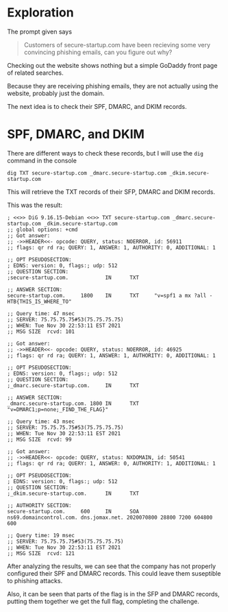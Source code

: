 # Exploration #
The prompt given says
> Customers of secure-startup.com have been recieving some very convincing phishing emails, can you figure out why?

Checking out the website shows nothing but a simple GoDaddy front page of related searches.

Because they are receiving phishing emails, they are not actually using the website, probably just the domain.

The next idea is to check their SPF, DMARC, and DKIM records.

# SPF, DMARC, and DKIM #
There are different ways to check these records, but I will use the `dig` command in the console
```
dig TXT secure-startup.com _dmarc.secure-startup.com _dkim.secure-startup.com
```

This will retrieve the TXT records of their SFP, DMARC and DKIM records.

This was the result:
```
; <<>> DiG 9.16.15-Debian <<>> TXT secure-startup.com _dmarc.secure-startup.com _dkim.secure-startup.com
;; global options: +cmd
;; Got answer:
;; ->>HEADER<<- opcode: QUERY, status: NOERROR, id: 56911
;; flags: qr rd ra; QUERY: 1, ANSWER: 1, AUTHORITY: 0, ADDITIONAL: 1

;; OPT PSEUDOSECTION:
; EDNS: version: 0, flags:; udp: 512
;; QUESTION SECTION:
;secure-startup.com.            IN      TXT

;; ANSWER SECTION:
secure-startup.com.     1800    IN      TXT     "v=spf1 a mx ?all - HTB{THIS_IS_WHERE_TO"

;; Query time: 47 msec
;; SERVER: 75.75.75.75#53(75.75.75.75)
;; WHEN: Tue Nov 30 22:53:11 EST 2021
;; MSG SIZE  rcvd: 101

;; Got answer:
;; ->>HEADER<<- opcode: QUERY, status: NOERROR, id: 46925
;; flags: qr rd ra; QUERY: 1, ANSWER: 1, AUTHORITY: 0, ADDITIONAL: 1

;; OPT PSEUDOSECTION:
; EDNS: version: 0, flags:; udp: 512
;; QUESTION SECTION:
;_dmarc.secure-startup.com.     IN      TXT

;; ANSWER SECTION:
_dmarc.secure-startup.com. 1800 IN      TXT     "v=DMARC1;p=none;_FIND_THE_FLAG}"

;; Query time: 43 msec
;; SERVER: 75.75.75.75#53(75.75.75.75)
;; WHEN: Tue Nov 30 22:53:11 EST 2021
;; MSG SIZE  rcvd: 99

;; Got answer:
;; ->>HEADER<<- opcode: QUERY, status: NXDOMAIN, id: 50541
;; flags: qr rd ra; QUERY: 1, ANSWER: 0, AUTHORITY: 1, ADDITIONAL: 1

;; OPT PSEUDOSECTION:
; EDNS: version: 0, flags:; udp: 512
;; QUESTION SECTION:
;_dkim.secure-startup.com.      IN      TXT

;; AUTHORITY SECTION:
secure-startup.com.     600     IN      SOA     ns69.domaincontrol.com. dns.jomax.net. 2020070800 28800 7200 604800 600

;; Query time: 19 msec
;; SERVER: 75.75.75.75#53(75.75.75.75)
;; WHEN: Tue Nov 30 22:53:11 EST 2021
;; MSG SIZE  rcvd: 121
```

After analyzing the results, we can see that the company has not properly configured their SPF and DMARC records. This could leave them suseptible to phishing attacks.

Also, it can be seen that parts of the flag is in the SFP and DMARC records, putting them together we get the full flag, completing the challenge.